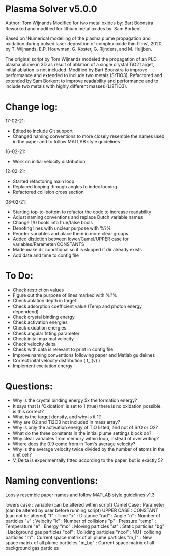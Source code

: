 # Plasma Solver v5.0.0
Author: Tom Wijnands
Modified for two metal oxides by: Bart Boonstra
Reworked and modified for lithium metal oxides by: Sam Borkent

Based on 'Numerical modelling of the plasma plume propagation and oxidation
during pulsed laser deposition of complex oxide thin films', 2020, by
T. Wijnands, E.P. Houwman, G. Koster, G. Rijnders, and M. Huijben.

The original script by Tom Wijnands modeled the propagation of an PLD
plasma plume in 3D as result of ablation of a single crystal TiO2 target,
initial ablation is not included. Modified by Bart Boonstra to improve
performance and extended to include two metals (SrTiO3). Refactored and
extended by Sam Borkent to improve readability and performance and to
include two metals with highly different masses (Li2TiO3).

# Change log:

17-02-21:
  * Edited to include Git support
  * Changed naming conventions to more closely resemble the names used in
      the paper and to follow MATLAB style guidelines

16-02-21:
  * Work on initial velocity distribution

12-02-21:
  * Started refactoring main loop
  * Replaced looping through angles to index looping
  * Refactored collision cross section

08-02-21:
  * Starting top-to-bottom to refactor the code to increase readability
  * Adjust naming conventions and replace Dutch variable names
  * Change 1/0 bools into true/false bools
  * Denoting lines with unclear purpose with %?%
  * Reorder variables and place them in more clear groups
  * Added distiction between lower/Camel/UPPER case for
      variables/Parameter/CONSTANTS
  * Made make dir conditional so it is skipped if dir already exists
  * Add date and time to config file

# To Do:

  * Check restriction values
  * Figure out the purpose of lines marked with %?%
  * Check ablation depth in target
  * Check adsorption coefficient value (Temp and photon energy dependend)
  * Check crystal binding energy
  * Check activation energies
  * Check oxidation energies
  * Check angular fitting parameter
  * Check inital maximal velocity
  * Check velocity delta
  * Check with data is relevant to print in config file
  * Improve naming conventions following paper and Matlab guidelines
  * Correct inital velocity distribution ( f_i(v) )
  * Implement excitation energy

# Questions:

  * Why is the crystal binding energy 5x the formation energy?
  * It says that is 'Oxidation' is set to 1 (true) there is no oxidation
      possible, is this correct?
  * What is the target density, and why is it 1?
  * Why are O2 and Ti2O3 not included in mass array?
  * Why is only the activation energy of TiO listed, and not of SrO or
      O2?
  * What do the three constants in the initial plume settings block do?
  * Why clear variables from memory within loop, instead of overwriting?
  * Where does the 0.9 come from in Tom's average velocity?
  * Why is the average velocity twice divided by the number of atoms in
      the unit cell?
  * V_Delta is experimentally fitted according to the paper, but is
      exactly 5?

# Naming conventions:
Loosly resemble paper names and follow MATLAB style guidelines v1.3

  lowers case : variable  (can be altered within script)
  Camel Case  : Parameter (can be altered by user before running script)
  UPPER CASE  : CONSTANT  (can not be altered)
  "t"         : Time
  "x"         : Distance
  "rad"       : Angle
  "n"         : Number of particles
  "v"         : Velocity
  "k"         : Number of collisions
  "p"         : Pressure
  "temp"      : Temperature
  "e"         : Energy
  "mo"        : Moving particles
  "st"        : Static particles
  "bg"        : Background gas particles
  "col"       : Colliding particles
  "ncol"      : NOT colliding particles 
  "m"         : Current space matrix of all plume particles
  "m_1"       : New space matrix of all plume particles
  "m_bg"      : Current space matrix of all background gas particles
